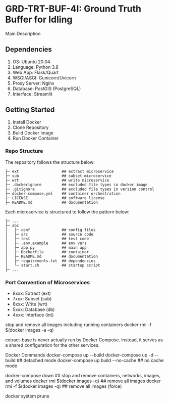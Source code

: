 # GRD-TRT-BUF-4I: Ground Truth Buffer for Idling
Main Description

## Dependencies
1. OS: Ubuntu 20.04
2. Language: Python 3.8
3. Web App: Flask/Quart
4. WSGI/ASGI: Gunicorn/Uvicorn
5. Proxy Server: Nginx
6. Database: PostGIS (PostgreSQL)
7. Interface: Streamlit

## Getting Started
1. Install Docker
2. Clone Repository
3. Build Docker Image
4. Run Docker Container

### Repo Structure
The repository follows the structure below:
```
├─ ext                   ## extract microservice
├─ sub                   ## subset microservice
├─ wrt                   ## write microservice
├─ .dockerignore         ## excluded file types in docker image
├─ .gitignore            ## excluded file types in version control
├─ docker-compose.yml    ## container orchestration
├─ LICENSE               ## software license
├─ README.md             ## documentation
```

Each microservice is structured to follow the pattern below:
```
├─ ...
├─ abc
│   ├─ conf              ## config files
│   ├─ src               ## source code
│   ├─ test              ## test code
│   ├─ .env.example      ## env vars
│   ├─ app.py            ## main app
│   ├─ Dockerfile        ## container
│   ├─ README.md         ## documentation
│   ├─ requirements.txt  ## dependencies
│   └─ start.sh          ## startup script
├─ ...
```

### Port Convention of Microservices
- 8xxx: Extract (ext)
- 7xxx: Subset (sub)
- 6xxx: Write (wrt)
- 5xxx: Database (db)
- 4xxx: Interface (int)

stop and remove all images including running containers
docker rmi -f $(docker images -a -q)

extract-base is never actually run by Docker Compose. Instead, it serves as a shared configuration for the other services. 


Docker Commands
docker-compose up --build
docker-compose up -d --build ## detached mode
docker-compose up build --no-cache ## no cache mode

docker-compose down ## stop and remove containers, networks, images, and volumes
docker rmi $(docker images -q) ## remove all images
docker rmi -f $(docker images -q) ## remove all images (force)

docker system prune
